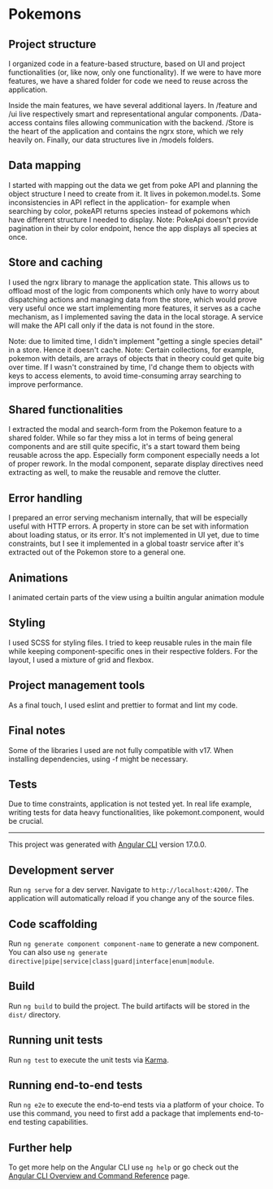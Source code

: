 # Pokemons

## Project structure

I organized code in a feature-based structure, based on UI and project functionalities (or, like now, only one functionality). If we were to have more features, we have a shared folder for code we need to reuse across the application.

Inside the main features, we have several additional layers. In /feature and /ui live respectively smart and representational angular components. /Data-access contains files allowing communication with the backend. /Store is the heart of the application and contains the ngrx store, which we rely heavily on. Finally, our data structures live in /models folders.

## Data mapping 

I started with mapping out the data we get from poke API and planning the object structure I need to create from it. It lives in pokemon.model.ts. Some inconsistencies in API reflect in the application- for example when searching by color, pokeAPI returns species instead of pokemons which have different structure I needed to display. Note: PokeApi doesn't provide pagination in their by color endpoint, hence the app displays all species at once. 

## Store and caching

I used the ngrx library to manage the application state. This allows us to offload most of the logic from components which only have to worry about dispatching actions and managing data from the store, which would prove very useful once we start implementing more features, it serves as a cache mechanism, as I implemented saving the data in the local storage. A service will make the API call only if the data is not found in the store. 

Note: due to limited time, I didn't implement "getting a single species detail" in a store. Hence it doesn't cache.
Note: Certain collections, for example, pokemon with details, are arrays of objects that in theory could get quite big over time. If I wasn't constrained by time, I'd change them to objects with keys to access elements, to avoid time-consuming array searching to improve performance.

## Shared functionalities

I extracted the modal and search-form from the Pokemon feature to a shared folder. While so far they miss a lot in terms of being general components and are still quite specific, it's a start toward them being reusable across the app. Especially form component especially needs a lot of proper rework. In the modal component, separate display directives need extracting as well, to make the reusable and remove the clutter. 

## Error handling 

I prepared an error serving mechanism internally, that will be especially useful with HTTP errors. A property in store can be set with information about loading status, or its error. It's not implemented in UI yet, due to time constraints, but I see it implemented in a global toastr service after it's extracted out of the Pokemon store to a general one. 

## Animations

I animated certain parts of the view using a builtin angular animation module

## Styling 

I used SCSS for styling files. I tried to keep reusable rules in the main file while keeping component-specific ones in their respective folders. For the layout, I used a mixture of grid and flexbox.

## Project management tools

As a final touch, I used eslint and prettier to format and lint my code.

## Final notes

Some of the libraries I used are not fully compatible with v17. When installing dependencies, using -f might be necessary.

## Tests 

Due to time constraints, application is not tested yet. In real life example, writing tests for data heavy functionalities, like pokemont.component, would be crucial.


---

This project was generated with [Angular CLI](https://github.com/angular/angular-cli) version 17.0.0.

## Development server

Run `ng serve` for a dev server. Navigate to `http://localhost:4200/`. The application will automatically reload if you change any of the source files.

## Code scaffolding

Run `ng generate component component-name` to generate a new component. You can also use `ng generate directive|pipe|service|class|guard|interface|enum|module`.

## Build

Run `ng build` to build the project. The build artifacts will be stored in the `dist/` directory.

## Running unit tests

Run `ng test` to execute the unit tests via [Karma](https://karma-runner.github.io).

## Running end-to-end tests

Run `ng e2e` to execute the end-to-end tests via a platform of your choice. To use this command, you need to first add a package that implements end-to-end testing capabilities.

## Further help

To get more help on the Angular CLI use `ng help` or go check out the [Angular CLI Overview and Command Reference](https://angular.io/cli) page.

